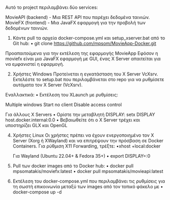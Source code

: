 Αυτό το project περιλαμβάνει δύο services:

MovieAPI (backend) - Μια REST API που παρέχει δεδομένα ταινιών.
MovieFX (frontend) - Μια JavaFX εφαρμογή για την προβολή των δεδομένων ταινιών.

1.	Κάντε pull τα αρχεία docker-compose.yml και setup_xserver.bat  από το Git hub:
•	git clone https://github.com/mpsom/MovieApp-Docker.git

Προαπαιτούμενα για την εκτέλεση της εφαρμογής MovieApp
Εφόσον η moviefx είναι μια JavaFX εφαρμογή με GUI, ένας X Server απαιτείται για να εμφανιστεί η εφαρμογή.

2.	Χρήστες Windows 
Προτείνεται η εγκατάσταση του X Server VcXsrv.
Εκτελέστε το setup.bat που περιλαμβάνεται στο repo για να ρυθμίσετε αυτόματα τον X Server (VcXsrv).

Εναλλακτικά:
•	Εκτέλεση του XLaunch με ρυθμίσεις:

Multiple windows
Start no client
Disable access control

Για άλλους X Servers 
•	Ορίστε την μεταβλητή DISPLAY:
setx DISPLAY host.docker.internal:0.0
•	Βεβαιωθείτε ότι ο X Server τρέχει και υποστηρίζει GLX και OpenGL

4.	Χρήστες Linux
Οι χρήστες πρέπει να έχουν ενεργοποιημένο τον X Server (Xorg ή XWayland) και να επιτρέψουν την πρόσβαση σε Docker Containers.
	Για ρύθμιση X11 Forwarding, τρέξτε:
  •xhost +local:docker

	Για Wayland (Ubuntu 22.04+ & Fedora 35+)
  • export DISPLAY=:0

6.	Pull των docker images από το Docker hub:
•	docker pull mpsomatakis/moviefx:latest
•	docker pull mpsomatakis/movieapi:latest

7.	Εκτέλεση του docker-compose.yml που περιλαμβάνει τις ρυθμίσεις για τη σωστή επικοινωνία μεταξύ των images από τον τοπικό φάκελο με 
• docker-compose up -d



